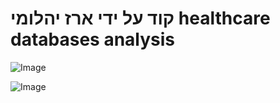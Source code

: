 #                                                                                                                                          קוד על ידי ארז יהלומי    healthcare databases analysis  
 ![Image](https://github.com/user-attachments/assets/2c5080fd-0dc9-47c2-9a61-eaeff387be4b)

![Image](https://github.com/user-attachments/assets/f9282357-b0cb-4cb5-8732-c136d7c8dafb)
